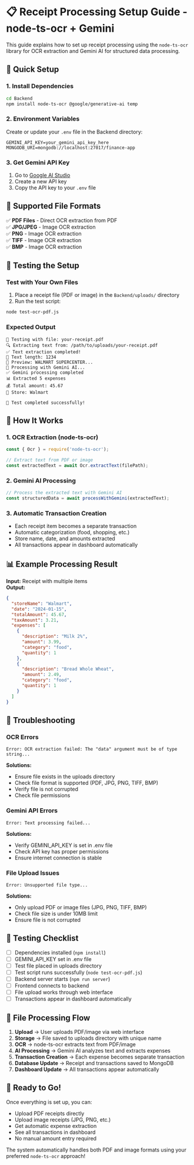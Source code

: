 # 📋 Receipt Processing Setup Guide - node-ts-ocr + Gemini

This guide explains how to set up receipt processing using the `node-ts-ocr` library for OCR extraction and Gemini AI for structured data processing.

## 🚀 Quick Setup

### 1. Install Dependencies
```bash
cd Backend
npm install node-ts-ocr @google/generative-ai temp
```

### 2. Environment Variables
Create or update your `.env` file in the Backend directory:
```env
GEMINI_API_KEY=your_gemini_api_key_here
MONGODB_URI=mongodb://localhost:27017/finance-app
```

### 3. Get Gemini API Key
1. Go to [Google AI Studio](https://makersuite.google.com/app/apikey)
2. Create a new API key
3. Copy the API key to your `.env` file

## 📄 Supported File Formats

✅ **PDF Files** - Direct OCR extraction from PDF  
✅ **JPG/JPEG** - Image OCR extraction  
✅ **PNG** - Image OCR extraction  
✅ **TIFF** - Image OCR extraction  
✅ **BMP** - Image OCR extraction  

## 🧪 Testing the Setup

### Test with Your Own Files
1. Place a receipt file (PDF or image) in the `Backend/uploads/` directory
2. Run the test script:
```bash
node test-ocr-pdf.js
```

### Expected Output
```
🧪 Testing with file: your-receipt.pdf
🔍 Extracting text from: /path/to/uploads/your-receipt.pdf
✅ Text extraction completed!
📄 Text length: 1234
📄 Preview: WALMART SUPERCENTER...
🤖 Processing with Gemini AI...
✅ Gemini processing completed
📊 Extracted 5 expenses
💰 Total amount: 45.67
🏪 Store: Walmart

🎉 Test completed successfully!
```

## 🔧 How It Works

### 1. OCR Extraction (node-ts-ocr)
```javascript
const { Ocr } = require('node-ts-ocr');

// Extract text from PDF or image
const extractedText = await Ocr.extractText(filePath);
```

### 2. Gemini AI Processing
```javascript
// Process the extracted text with Gemini AI
const structuredData = await processWithGemini(extractedText);
```

### 3. Automatic Transaction Creation
- Each receipt item becomes a separate transaction
- Automatic categorization (food, shopping, etc.)
- Store name, date, and amounts extracted
- All transactions appear in dashboard automatically

## 📊 Example Processing Result

**Input:** Receipt with multiple items  
**Output:** 
```json
{
  "storeName": "Walmart",
  "date": "2024-01-15",
  "totalAmount": 45.67,
  "taxAmount": 3.21,
  "expenses": [
    {
      "description": "Milk 2%",
      "amount": 3.99,
      "category": "food",
      "quantity": 1
    },
    {
      "description": "Bread Whole Wheat", 
      "amount": 2.49,
      "category": "food",
      "quantity": 1
    }
  ]
}
```

## 🐛 Troubleshooting

### OCR Errors
```
Error: OCR extraction failed: The "data" argument must be of type string...
```
**Solutions:**
- Ensure file exists in the uploads directory
- Check file format is supported (PDF, JPG, PNG, TIFF, BMP)
- Verify file is not corrupted
- Check file permissions

### Gemini API Errors
```
Error: Text processing failed...
```
**Solutions:**
- Verify GEMINI_API_KEY is set in .env file
- Check API key has proper permissions
- Ensure internet connection is stable

### File Upload Issues
```
Error: Unsupported file type...
```
**Solutions:**
- Only upload PDF or image files (JPG, PNG, TIFF, BMP)
- Check file size is under 10MB limit
- Ensure file is not corrupted

## 🎯 Testing Checklist

- [ ] Dependencies installed (`npm install`)
- [ ] GEMINI_API_KEY set in .env file
- [ ] Test file placed in uploads directory
- [ ] Test script runs successfully (`node test-ocr-pdf.js`)
- [ ] Backend server starts (`npm run server`)
- [ ] Frontend connects to backend
- [ ] File upload works through web interface
- [ ] Transactions appear in dashboard automatically

## 📝 File Processing Flow

1. **Upload** → User uploads PDF/image via web interface
2. **Storage** → File saved to uploads directory with unique name
3. **OCR** → node-ts-ocr extracts text from PDF/image
4. **AI Processing** → Gemini AI analyzes text and extracts expenses
5. **Transaction Creation** → Each expense becomes separate transaction
6. **Database Update** → Receipt and transactions saved to MongoDB
7. **Dashboard Update** → All transactions appear automatically

## 🚀 Ready to Go!

Once everything is set up, you can:
- Upload PDF receipts directly
- Upload image receipts (JPG, PNG, etc.)
- Get automatic expense extraction
- See all transactions in dashboard
- No manual amount entry required

The system automatically handles both PDF and image formats using your preferred `node-ts-ocr` approach!